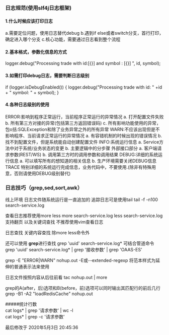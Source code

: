 ### 日志规范(使用slf4j日志框架)

#### 1.什么时候应该打印日志

a.需要定位问题，使用日志替代debug
b.遇到if else或者switch分支，首行打印，确定进入哪个分支
c.核心功能，需要通过日志看到整个流程

#### 2.基本格式，参数化信息的方式

logger.debug("Processing trade with id:[{}] and symbol : [{}] ", id, symbol);

#### 3.如需打印debug日志，需要判断日志级别

if (logger.isDebugEnabled()) {
logger.debug("Processing trade with id: " +id + " symbol: " + symbol);
}

#### 4.各种日志级别的使用

ERROR:影响到程序正常运行，当前程序正常运行的异常情况
a. 打开配置文件失败
b. 所有第三方对接的异常(包括第三方返回错误码)
c. 所有影响功能使用的异常，包o括:SQLException和除了业务异常之外的所有异常
WARN:不应该出现但是不影响程序、当前请求正常运行的异常情况
a. 有容错机制的时候出现的错误情况
b. 找不到配置文件，但是系统能自动创建配置文件
INFO:系统运行信息
a. Service方法中对于系统/业务状态的变更
b. 主要逻辑中的分步骤
外部接口部分
a. 客户端请求参数(REST/WS)
b. 调用第三方时的调用参数和调用结果
DEBUG:详细的系统运行信息
a. 可以填写所有的想知道的相关信息
b. 生产环境需要关闭DEBUG信息
TRACE
特别详细的系统运行完成信息，业务代码中，不要使用.(除非有特殊用意，否则请使用DEBUG级别替代)

### 日志技巧（grep,sed,sort,awk）

线上环境 日志文件随系统运行是一直追加的
追踪日志可是使用tail
tail -f -n100 search-service.log

查看日志推荐使用more less
more search-service.log
less search-service.log
支持翻页 以及关键词查找
不推荐使用vim查看日志

日志查找
关键内容查找 除more less命令外

还可以使用 **grep**进行查找
grep 'uuid' search-service.log*
可结合管道命令
grep 'uuid' search-service.log* | grep '接收参数' | grep 'OAAS-ES'

grep -E "ERROR|WARN" nohup.out
-E或--extended-regexp  将范本样式为延伸的普通表示法来使用

日志文件按照内容从后往前看
tac nohup.out | more

grep的A(after，后)选项和B(before，前)选项可以同时输出其匹配行的前后几行
grep -B1 -A2 "loadRedisCache" nohup.out

#####统计行数  
cat logs* | grep '请求参数' | wc -l  
cat logs* | grep -c '请求参数'

最后修改于 2020年5月3日 20:45:36


